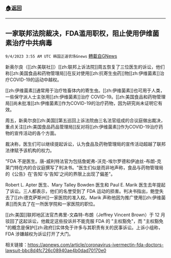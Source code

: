 ###  [:house:返回](README.md)
---


## 一家联邦法院裁决，FDA滥用职权，阻止使用伊维菌素治疗中共病毒
`9/4/2023 3:55 AM UTC 韩国正道农场Gnews` [轉載自GNews](https://gnews.org/articles/1641112)



新奥尔良（[[zh:美联社]]）[[zh:联邦上诉法院]]周五恢复了三位医生的诉讼，他们称[[zh:美国食品和药物管理局]]在反对使用[[zh:抗寄生虫药]]物[[zh:伊维菌素]]治疗COVID-19的运动中越权。

  

[[zh:伊维菌素]]通常用于治疗牲畜体内的寄生虫。[[zh:伊维菌素]]也可用于人类，一些保守派人士主张用[[zh:伊维菌素]]治疗 COVID-19。[[zh:美国食品和药物管理局]]尚未批准[[zh:伊维菌素]]作为COVID-19的治疗药物，因为研究尚未证明它有效。

  

周五，新奥尔良[[zh:美国]]第五巡回上诉法院由三名法官组成的合议庭做出裁决，重点关注[[zh:美国食品药品管理局]]反对将[[zh:伊维菌素]]作为COVID-19治疗药物的宣传活动的各个方面。

  

裁决称，医生们可以继续提起诉讼，认为食品及药物管理局的宣传活动超越了联邦法律赋予该机构的权力。

  

"FDA 不是医生。唐-威利特法官为包括詹妮弗-沃克-埃尔罗德和伊迪丝-布朗-克莱门特在内的合议庭撰写了判决书。"医生们似是而非地声称，食品与药物管理局的《公告》在'告知'与'告知'之间的界限上出现了偏差"。

  

Robert L. Apter 医生、Mary Talley Bowden 医生和 Paul E. Marik 医生去年提起了诉讼。三人都表示，他们的名誉受到了 FDA 运动的损害。判决书指出，鲍登失去了[[zh:德克萨斯州]]一家医院的准入权。Marik 声称他因为推广使用[[zh:伊维菌素]]而失去了在一所医学院和一家医院的职位。

  

[[zh:美国]]联邦地区法官杰弗里-文森特-布朗（Jeffrey Vincent Brown）于 12 月驳回了这起诉讼，他裁定这些投诉并不能克服 FDA 的 "主权豁免"，而 "主权豁免 "的概念是保护[[zh:政府]]实体免于许多与其职责有关的民事诉讼。上诉小组称，FDA 涉嫌越权为诉讼打开了大门。

  

相关链接：https://apnews.com/article/coronavirus-ivermectin-fda-doctors-lawsuit-bbc8d4fc726c08940ae4b0dad70170e0
